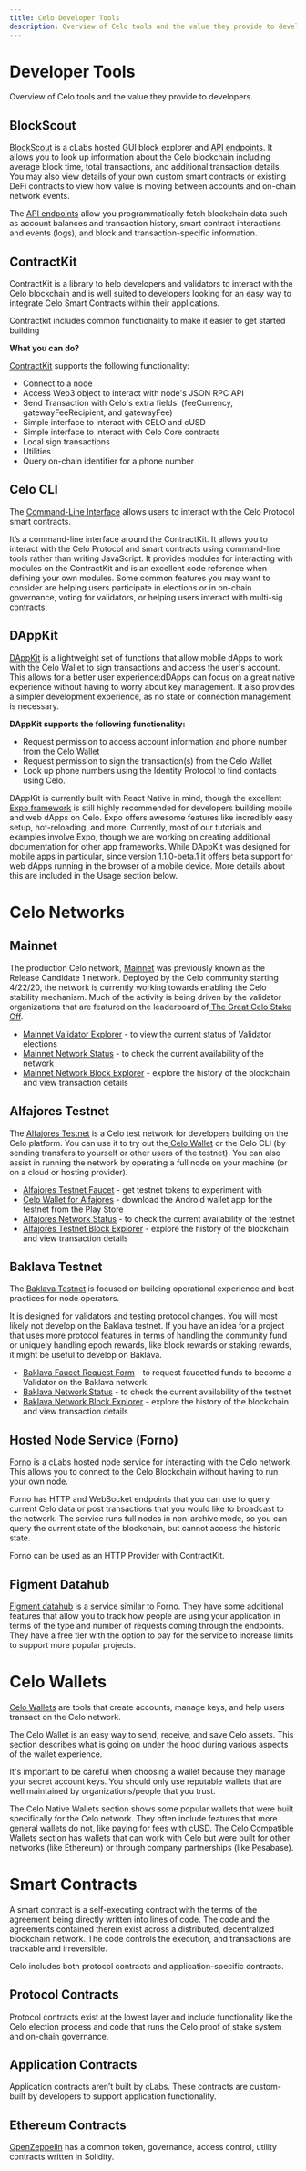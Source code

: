 ```yaml
---
title: Celo Developer Tools
description: Overview of Celo tools and the value they provide to developers.
---
```

# Developer Tools

Overview of Celo tools and the value they provide to developers.


## BlockScout

[BlockScout](https://explorer.celo.org/) is a cLabs hosted GUI block explorer and [API endpoints](https://explorer.celo.org/api_docs). It allows you to look up information about the Celo blockchain including average block time, total transactions, and additional transaction details. You may also view details of your own custom smart contracts or existing DeFi contracts to view how value is moving between accounts and on-chain network events.

The [API endpoints](https://explorer.celo.org/api_docs) allow you programmatically fetch blockchain data such as account balances and transaction history, smart contract interactions and events (logs), and block and transaction-specific information.

## ContractKit

ContractKit is a library to help developers and validators to interact with the Celo blockchain and is well suited to developers looking for an easy way to integrate Celo Smart Contracts within their applications.

Contractkit includes common functionality to make it easier to get started building

**What you can do?**

[ContractKit](../community/release-process/base-cli-contractkit-dappkit-utils) supports the following functionality:



* Connect to a node
* Access Web3 object to interact with node's JSON RPC API
* Send Transaction with Celo's extra fields: (feeCurrency, gatewayFeeRecipient, and gatewayFee)
* Simple interface to interact with CELO and cUSD
* Simple interface to interact with Celo Core contracts
* Local sign transactions
* Utilities
* Query on-chain identifier for a phone number

## Celo CLI

The [Command-Line Interface](../community/release-process/base-cli-contractkit-dappkit-utils) allows users to interact with the Celo Protocol smart contracts. 

It’s a command-line interface around the ContractKit. It allows you to interact with the Celo Protocol and smart contracts using command-line tools rather than writing JavaScript. It provides modules for interacting with modules on the ContractKit and is an excellent code reference when defining your own modules. Some common features you may want to consider are helping users participate in elections or in on-chain governance, voting for validators, or helping users interact with multi-sig contracts.

## DAppKit

[DAppKit](../developer-guide/dappkit) is a lightweight set of functions that allow mobile dApps to work with the Celo Wallet to sign transactions and access the user's account. This allows for a better user experience:dDApps can focus on a great native experience without having to worry about key management. It also provides a simpler development experience, as no state or connection management is necessary.

**DAppKit supports the following functionality:**

* Request permission to access account information and phone number from the Celo Wallet
* Request permission to sign the transaction(s) from the Celo Wallet
* Look up phone numbers using the Identity Protocol to find contacts using Celo.

DAppKit is currently built with React Native in mind, though the excellent[ Expo framework](https://expo.io/) is still highly recommended for developers building mobile and web dApps on Celo. Expo offers awesome features like incredibly easy setup, hot-reloading, and more. Currently, most of our tutorials and examples involve Expo, though we are working on creating additional documentation for other app frameworks. While DAppKit was designed for mobile apps in particular, since version 1.1.0-beta.1 it offers beta support for web dApps running in the browser of a mobile device. More details about this are included in the Usage section below.

# Celo Networks

## **Mainnet**

The production Celo network, [Mainnet](../getting-started/mainnet) was previously known as the Release Candidate 1 network. Deployed by the Celo community starting 4/22/20, the network is currently working towards enabling the Celo stability mechanism. Much of the activity is being driven by the validator organizations that are featured on the leaderboard of[ The Great Celo Stake Off](https://forum.celo.org/t/the-great-celo-stake-off-the-details/136).



* [Mainnet Validator Explorer](https://validators.celo.org/) - to view the current status of Validator elections
* [Mainnet Network Status](https://stats.celo.org/) - to check the current availability of the network
* [Mainnet Network Block Explorer](http://explorer.celo.org/) - explore the history of the blockchain and view transaction details

## Alfajores Testnet

The [Alfajores Testnet](../getting-started/alfajores-testnet) is a Celo test network for developers building on the Celo platform. You can use it to try out the[ Celo Wallet](https://celo.org/build/wallet) or the Celo CLI (by sending transfers to yourself or other users of the testnet). You can also assist in running the network by operating a full node on your machine (or on a cloud or hosting provider).

* [Alfajores Testnet Faucet](https://celo.org/build/faucet) - get testnet tokens to experiment with
* [Celo Wallet for Alfajores](https://celo.org/build/wallet) - download the Android wallet app for the testnet from the Play Store
* [Alfajores Network Status](https://alfajores-celostats.celo-testnet.org/) - to check the current availability of the testnet
* [Alfajores Testnet Block Explorer](https://alfajores-blockscout.celo-testnet.org/) - explore the history of the blockchain and view transaction details

## Baklava Testnet

The [Baklava Testnet](../getting-started/baklava-testnet) is focused on building operational experience and best practices for node operators.

It is designed for validators and testing protocol changes. You will most likely not develop on the Baklava testnet. If you have an idea for a project that uses more protocol features in terms of handling the community fund or uniquely handling epoch rewards, like block rewards or staking rewards, it might be useful to develop on Baklava. 

* [Baklava Faucet Request Form](https://forms.gle/JTYkMAJWTAUQp1sv9) - to request faucetted funds to become a Validator on the Baklava network.
* [Baklava Network Status](https://baklava-celostats.celo-testnet.org/) - to check the current availability of the testnet
* [Baklava Network Block Explorer](https://baklava-blockscout.celo-testnet.org/) - explore the history of the blockchain and view transaction details

## Hosted Node Service (Forno)

[Forno](../developer-guide/forno) is a cLabs hosted node service for interacting with the Celo network. This allows you to connect to the Celo Blockchain without having to run your own node.

Forno has HTTP and WebSocket endpoints that you can use to query current Celo data or post transactions that you would like to broadcast to the network. The service runs full nodes in non-archive mode, so you can query the current state of the blockchain, but cannot access the historic state.

Forno can be used as an HTTP Provider with ContractKit.

## Figment Datahub

[Figment datahub](https://figment.io/datahub/celo/) is a service similar to Forno. They have some additional features that allow you to track how people are using your application in terms of the type and number of requests coming through the endpoints. They have a free tier with the option to pay for the service to increase limits to support more popular projects.

# Celo Wallets

[Celo Wallets](../getting-started/wallets) are tools that create accounts, manage keys, and help users transact on the Celo network.

The Celo Wallet is an easy way to send, receive, and save Celo assets. This section describes what is going on under the hood during various aspects of the wallet experience.

It's important to be careful when choosing a wallet because they manage your secret account keys. You should only use reputable wallets that are well maintained by organizations/people that you trust.

The Celo Native Wallets section shows some popular wallets that were built specifically for the Celo network. They often include features that more general wallets do not, like paying for fees with cUSD. The Celo Compatible Wallets section has wallets that can work with Celo but were built for other networks (like Ethereum) or through company partnerships (like Pesabase).

# Smart Contracts

A smart contract is a self-executing contract with the terms of the agreement being directly written into lines of code. The code and the agreements contained therein exist across a distributed, decentralized blockchain network. The code controls the execution, and transactions are trackable and irreversible.

Celo includes both protocol contracts and application-specific contracts. 

## Protocol Contracts

Protocol contracts exist at the lowest layer and include functionality like the Celo election process and code that runs the Celo proof of stake system and on-chain governance. 

## Application Contracts

Application contracts aren’t built by cLabs. These contracts are custom-built by developers to support application functionality. 

## Ethereum Contracts

[OpenZeppelin](https://github.com/OpenZeppelin/openzeppelin-contracts) has a common token, governance, access control, utility contracts written in Solidity.
